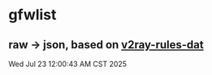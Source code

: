 # gfwlist
## raw -> json, based on [v2ray-rules-dat](https://github.com/Loyalsoldier/v2ray-rules-dat)
Wed Jul 23 12:00:43 AM CST 2025

